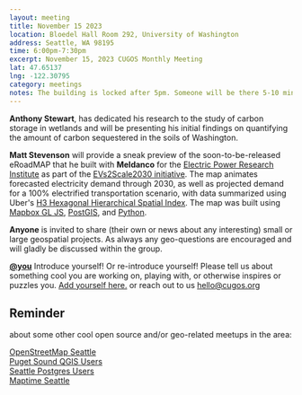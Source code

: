 ```yaml
---
layout: meeting
title: November 15 2023
location: Bloedel Hall Room 292, University of Washington
address: Seattle, WA 98195
time: 6:00pm-7:30pm
excerpt: November 15, 2023 CUGOS Monthly Meeting
lat: 47.65137
lng: -122.30795
category: meetings
notes: The building is locked after 5pm. Someone will be there 5-10 minutes until 6pm to let us in. If you see nobody around and can't access, call the phone number posted at the door to be let it. We will adjourn to the College Inn Pub for a happy hour after the meeting!
---
```

**Anthony Stewart**, has dedicated his research to the study of carbon storage in wetlands and will be presenting his initial findings on quantifying the amount of carbon sequestered in the soils of Washington.

**Matt Stevenson** will provide a sneak preview of the soon-to-be-released eRoadMAP that he built with **Meldanco** for the [Electric Power Research Institute](https://www.epri.com/) as part of the [EVs2Scale2030 initiative](https://msites.epri.com/evs2scale2030). The map animates forecasted electricity demand through 2030, as well as projected demand for a 100% electrified transportation scenario, with data summarized using Uber's [H3 Hexagonal Hierarchical Spatial Index](https://www.uber.com/blog/h3/). The map was built using [Mapbox GL JS](https://docs.mapbox.com/mapbox-gl-js/guides/), [PostGIS](https://postgis.net/), and [Python](https://www.python.org/).

**Anyone** is invited to share (their own or news about any interesting) small or large geospatial projects. As always any geo-questions are encouraged and will gladly be discussed within the group.

**[@you](http://cugos.org/people/)** Introduce yourself! Or re-introduce yourself! Please tell us about something cool you are working on, playing with, or otherwise inspires or puzzles you. [Add yourself here.](https://github.com/cugos/cugos.github.com/blob/master/meetings/_posts/2023-05-17-cugos_monthly.md) or reach out to us hello@cugos.org

## Reminder 
about some other cool open source and/or geo-related meetups in the area:

[OpenStreetMap Seattle](https://www.meetup.com/OpenStreetMap-Seattle/)  
[Puget Sound QGIS Users](https://www.meetup.com/Puget-Sound-QGIS-Users-Group/)  
[Seattle Postgres Users](https://www.meetup.com/Seattle-Postgres/)  
[Maptime Seattle](https://www.meetup.com/MaptimeSEA/)
